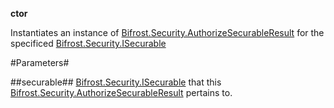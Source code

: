 **ctor**

Instantiates an instance of [Bifrost.Security.AuthorizeSecurableResult](Bifrost.Security.AuthorizeSecurableResult) for the specificed [Bifrost.Security.ISecurable](Bifrost.Security.ISecurable)

#Parameters#


##securable##
[Bifrost.Security.ISecurable](Bifrost.Security.ISecurable) that this [Bifrost.Security.AuthorizeSecurableResult](Bifrost.Security.AuthorizeSecurableResult) pertains to.
